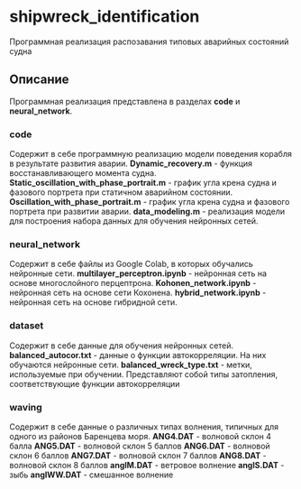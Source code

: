 # shipwreck_identification
Программная реализация распозавания типовых аварийных состояний судна

## Описание
Программная реализация представлена в разделах **code** и **neural_network**.

### code 
Содержит в себе программную реализацию модели поведения корабля в результате развития аварии. 
**Dynamic_recovery.m** - функция восстанавливающего момента судна.
**Static_oscillation_with_phase_portrait.m** - график угла крена судна и фазового портрета при статичном аварийном состоянии.
**Oscillation_with_phase_portrait.m** - график угла крена судна и фазового портрета при развитии аварии.
**data_modeling.m** - реализация модели для построения набора данных для обучения нейронных сетей.

### neural_network 
Содержит в себе файлы из Google Colab, в которых обучались нейронные сети.
**multilayer_perceptron.ipynb** - нейронная сеть на основе многослойного перцептрона.
**Kohonen_network.ipynb** - нейронная сеть на основе сети Кохонена.
**hybrid_network.ipynb** - нейронная сеть на основе гибридной сети.

### dataset 
Содержит в себе данные для обучения нейронных сетей.
**balanced_autocor.txt** - данные о функции автокорреляции. На них обучаются нейронные сети.
**balanced_wreck_type.txt** - метки, используемые при обучении. Представляют собой типы затопления, соответствующие функции автокорреляции

### waving
Содержит в себе данные о различных типах волнения, типичных для одного из районов Баренцева моря.
**ANG4.DAT** - волновой склон 4 балла
**ANG5.DAT** - волновой склон 5 баллов
**ANG6.DAT** - волновой склон 6 баллов
**ANG7.DAT** - волновой склон 7 баллов
**ANG8.DAT** - волновой склон 8 баллов
**anglM.DAT** - ветровое волнение
**anglS.DAT** - зыбь
**anglWW.DAT** - смешанное волнение
